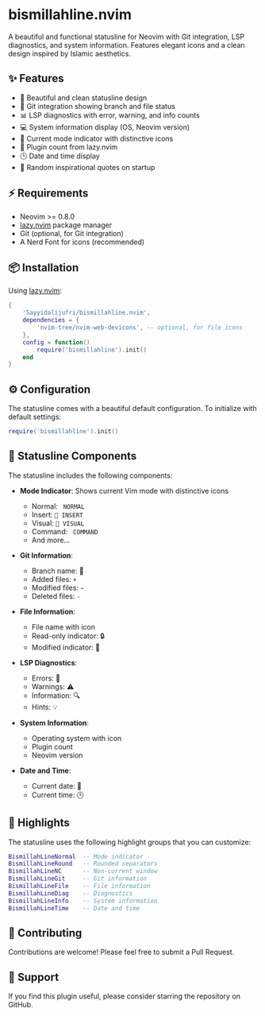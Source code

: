 # bismillahline.nvim

A beautiful and functional statusline for Neovim with Git integration, LSP diagnostics, and system information. Features elegant icons and a clean design inspired by Islamic aesthetics.

## ✨ Features

- 🎨 Beautiful and clean statusline design
- 🌿 Git integration showing branch and file status
- 📊 LSP diagnostics with error, warning, and info counts
- 💻 System information display (OS, Neovim version)
- 📱 Current mode indicator with distinctive icons
- 🔧 Plugin count from lazy.nvim
- 🕒 Date and time display
- 📜 Random inspirational quotes on startup

## ⚡️ Requirements

- Neovim >= 0.8.0
- [lazy.nvim](https://github.com/folke/lazy.nvim) package manager
- Git (optional, for Git integration)
- A Nerd Font for icons (recommended)

## 📦 Installation

Using [lazy.nvim](https://github.com/folke/lazy.nvim):

```lua
{
    'Sayyidalijufri/bismillahline.nvim',
    dependencies = {
        'nvim-tree/nvim-web-devicons', -- optional, for file icons
    },
    config = function()
        require('bismillahline').init()
    end
}
```

## ⚙️ Configuration

The statusline comes with a beautiful default configuration. To initialize with default settings:

```lua
require('bismillahline').init()
```

## 🎨 Statusline Components

The statusline includes the following components:

- **Mode Indicator**: Shows current Vim mode with distinctive icons
  - Normal: ` NORMAL`
  - Insert: `󰫶 INSERT`
  - Visual: `󱂕 VISUAL`
  - Command: ` COMMAND`
  - And more...

- **Git Information**: 
  - Branch name: 🌿
  - Added files: `+`
  - Modified files: `~`
  - Deleted files: `-`

- **File Information**:
  - File name with icon
  - Read-only indicator: 🔒
  - Modified indicator: 🔄

- **LSP Diagnostics**:
  - Errors: 🚨
  - Warnings: ⚠️
  - Information: 🔍
  - Hints: 💡

- **System Information**:
  - Operating system with icon
  - Plugin count
  - Neovim version

- **Date and Time**:
  - Current date: 📅
  - Current time: 🕒

## 🎨 Highlights

The statusline uses the following highlight groups that you can customize:

```lua
BismillahLineNormal  -- Mode indicator
BismillahLineRound   -- Rounded separators
BismillahLineNC      -- Non-current window
BismillahLineGit     -- Git information
BismillahLineFile    -- File information
BismillahLineDiag    -- Diagnostics
BismillahLineInfo    -- System information
BismillahLineTime    -- Date and time
```

## 🤝 Contributing

Contributions are welcome! Please feel free to submit a Pull Request.


## 🙏 Support

If you find this plugin useful, please consider starring the repository on GitHub.
